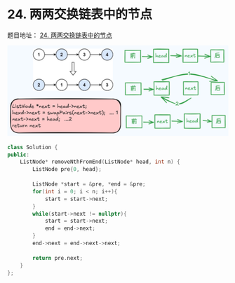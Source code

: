 # 24. 两两交换链表中的节点

题目地址： [24. 两两交换链表中的节点](https://leetcode.cn/problems/swap-nodes-in-pairs/description/?envType=study-plan-v2&envId=top-100-liked)

![alt text](../../图片/0603-0605链表/24.两两交换链表中的节点.png)


```c++
class Solution {
public:
    ListNode* removeNthFromEnd(ListNode* head, int n) {
        ListNode pre{0, head};

        ListNode *start = &pre, *end = &pre;
        for(int i = 0; i < n; i++){
            start = start->next;
        }
        while(start->next != nullptr){
            start = start->next;
            end = end->next;
        }
        end->next = end->next->next;

        return pre.next;
    }
};
```